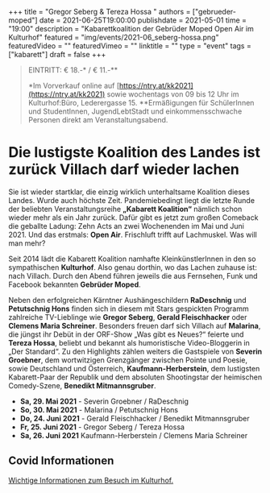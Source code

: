 +++
title = "Gregor Seberg & Tereza Hossa "
authors = ["gebrueder-moped"]
date = 2021-06-25T19:00:00
publishdate = 2021-05-01
time = "19:00"
description = "Kabarettkoalition der Gebrüder Moped Open Air im Kulturhof"
featured = "img/events/2021-06_seberg-hossa.png"
featuredVideo = ""
featuredVimeo = ""
linktitle = ""
type = "event"
tags = ["kabarett"]
draft = false
+++

>
> EINTRITT: € 18.-\* / € 11.-\*\*
>
> \*Im Vorverkauf online auf [https://ntry.at/kk2021](https://ntry.at/kk2021) sowie wochentags von 09 bis 12 Uhr im Kulturhof:Büro, Lederergasse 15.
> \*\*Ermäßigungen für SchülerInnen und StudentInnen, JugendLebtStadt und einkommensschwache Personen direkt am Veranstaltungsabend.


# Die lustigste Koalition des Landes ist zurück Villach darf wieder lachen

Sie ist wieder startklar, die einzig wirklich unterhaltsame Koalition dieses Landes. Wurde auch höchste Zeit. Pandemiebedingt liegt die letzte Runde der beliebten Veranstaltungsreihe **„Kabarett Koalition“** nämlich schon wieder mehr als ein Jahr zurück. Dafür gibt es jetzt zum großen Comeback die geballte Ladung: Zehn Acts an zwei Wochenenden im Mai und Juni 2021. Und das erstmals: **Open Air**. Frischluft trifft auf Lachmuskel. Was will man mehr? 

Seit 2014 lädt die Kabarett Koalition namhafte KleinkünstlerInnen in den so sympathischen **Kulturhof**. Also genau dorthin, wo das Lachen zuhause ist: nach Villach. Durch den Abend führen jeweils die aus Fernsehen, Funk und Facebook bekannten **Gebrüder Moped**.

Neben den erfolgreichen Kärntner Aushängeschildern **RaDeschnig** und **Petutschnig Hons** finden sich in diesem mit Stars gespickten Programm zahlreiche TV-Lieblinge wie **Gregor Seberg**, **Gerald Fleischhacker** oder **Clemens Maria Schreiner**. Besonders freuen darf sich Villach auf **Malarina**, die jüngst ihr Debüt in der ORF-Show „Was gibt es Neues?“ feierte und **Tereza Hossa**, beliebt und bekannt als humoristische Video-Bloggerin in „Der Standard“. Zu den Highlights zählen weiters die Gastspiele von **Severin Groebner**, dem wortwitzigen Grenzgänger zwischen Pointe und Poesie, sowie Deutschland und Österreich, **Kaufmann-Herberstein**, dem lustigsten Kabarett-Paar der Republik und dem absoluten Shootingstar der heimischen Comedy-Szene, **Benedikt Mitmannsgruber**.

- **Sa, 29. Mai 2021** - Severin Groebner / RaDeschnig
- **So, 30. Mai 2021** - Malarina / Petutschnig Hons
- **Do, 24. Juni 2021** - Gerald Fleischhacker / Benedikt Mitmannsgruber
- **Fr, 25. Juni 2021** - Gregor Seberg / Tereza Hossa 
- **Sa, 26. Juni 2021** Kaufmann-Herberstein / Clemens Maria Schreiner

## Covid Informationen

[Wichtige Informationen zum Besuch im Kulturhof.](covid-info)